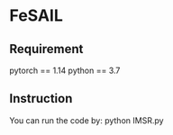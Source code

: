 # FeSAIL

## Requirement

pytorch == 1.14
python == 3.7

## Instruction

You can run the code by: python IMSR.py
